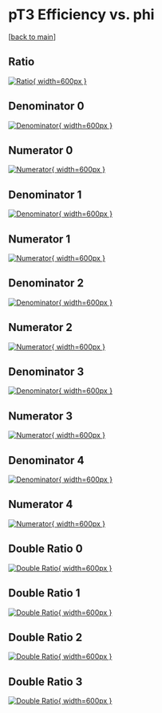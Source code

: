 # pT3 Efficiency vs. phi

[[back to main](./)]



## Ratio

[![Ratio](../mtv/var/pT3_vtr_321_-1_eff_phi.png){ width=600px }](../mtv/var/pT3_vtr_321_-1_eff_phi.pdf)

## Denominator 0

[![Denominator](../mtv/den/pT3_vtr_321_-1_eff_phi_den0.png){ width=600px }](../mtv/den/pT3_vtr_321_-1_eff_phi_den0.pdf)

## Numerator 0

[![Numerator](../mtv/num/pT3_vtr_321_-1_eff_phi_num0.png){ width=600px }](../mtv/num/pT3_vtr_321_-1_eff_phi_num0.pdf)

## Denominator 1

[![Denominator](../mtv/den/pT3_vtr_321_-1_eff_phi_den1.png){ width=600px }](../mtv/den/pT3_vtr_321_-1_eff_phi_den1.pdf)

## Numerator 1

[![Numerator](../mtv/num/pT3_vtr_321_-1_eff_phi_num1.png){ width=600px }](../mtv/num/pT3_vtr_321_-1_eff_phi_num1.pdf)

## Denominator 2

[![Denominator](../mtv/den/pT3_vtr_321_-1_eff_phi_den2.png){ width=600px }](../mtv/den/pT3_vtr_321_-1_eff_phi_den2.pdf)

## Numerator 2

[![Numerator](../mtv/num/pT3_vtr_321_-1_eff_phi_num2.png){ width=600px }](../mtv/num/pT3_vtr_321_-1_eff_phi_num2.pdf)

## Denominator 3

[![Denominator](../mtv/den/pT3_vtr_321_-1_eff_phi_den3.png){ width=600px }](../mtv/den/pT3_vtr_321_-1_eff_phi_den3.pdf)

## Numerator 3

[![Numerator](../mtv/num/pT3_vtr_321_-1_eff_phi_num3.png){ width=600px }](../mtv/num/pT3_vtr_321_-1_eff_phi_num3.pdf)

## Denominator 4

[![Denominator](../mtv/den/pT3_vtr_321_-1_eff_phi_den4.png){ width=600px }](../mtv/den/pT3_vtr_321_-1_eff_phi_den4.pdf)

## Numerator 4

[![Numerator](../mtv/num/pT3_vtr_321_-1_eff_phi_num4.png){ width=600px }](../mtv/num/pT3_vtr_321_-1_eff_phi_num4.pdf)

## Double Ratio 0

[![Double Ratio](../mtv/ratio/pT3_vtr_321_-1_eff_phi_ratio0.png){ width=600px }](../mtv/ratio/pT3_vtr_321_-1_eff_phi_ratio0.pdf)

## Double Ratio 1

[![Double Ratio](../mtv/ratio/pT3_vtr_321_-1_eff_phi_ratio1.png){ width=600px }](../mtv/ratio/pT3_vtr_321_-1_eff_phi_ratio1.pdf)

## Double Ratio 2

[![Double Ratio](../mtv/ratio/pT3_vtr_321_-1_eff_phi_ratio2.png){ width=600px }](../mtv/ratio/pT3_vtr_321_-1_eff_phi_ratio2.pdf)

## Double Ratio 3

[![Double Ratio](../mtv/ratio/pT3_vtr_321_-1_eff_phi_ratio3.png){ width=600px }](../mtv/ratio/pT3_vtr_321_-1_eff_phi_ratio3.pdf)

